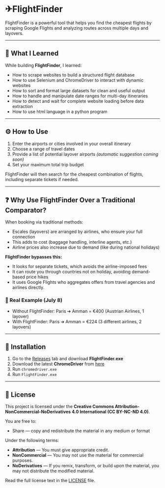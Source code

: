 # ✈FlightFinder

FlightFinder is a powerful tool that helps you find the cheapest flights by scraping Google Flights and analyzing routes across multiple days and layovers.

---

## 📖 What I Learned

While building **FlightFinder**, I learned:

- How to scrape websites to build a structured flight database
- How to use Selenium and ChromeDriver to interact with dynamic websites
- How to sort and format large datasets for clean and useful output
- How to handle and manipulate date ranges for multi-day itineraries
- How to detect and wait for complete website loading before data extraction
- How to use html language in a python program

---

## ⚙️ How to Use

1. Enter the airports or cities involved in your overall itinerary
2. Choose a range of travel dates
3. Provide a list of potential layover airports *(automatic suggestion coming soon)*
4. Set your maximum total trip budget

FlightFinder will then search for the cheapest combination of flights, including separate tickets if needed.

---

## ❓ Why Use FlightFinder Over a Traditional Comparator?

When booking via traditional methods:
- Escales (layovers) are arranged by airlines, who ensure your full connection
- This adds to cost (baggage handling, interline agents, etc.)
- Airline prices also increase due to demand (like during national holidays)

**FlightFinder bypasses this:**
- It looks for separate tickets, which avoids the airline-imposed fees
- It can route you through countries not on holiday, avoiding demand-based price hikes
- It uses Google Flights who aggregates offers from travel agencies and airlines directly.

### 🔹 Real Example (July 8)
- Without FlightFinder: Paris ➔ Amman = €400 (Austrian Airlines, 1 layover)
- With FlightFinder: Paris ➔ Amman = €224 (3 different airlines, 2 layovers)

---

## 📁 Installation

1. Go to the [Releases](https://github.com/mingolino/FlightFinder/releases) tab and download **FlightFinder.exe**
2. Download the latest **ChromeDriver** from [here](https://googlechromelabs.github.io/chrome-for-testing/)
3. Run `chromedriver.exe`
4. Run `FlightFinder.exe`

---

## 📄 License

This project is licensed under the **Creative Commons Attribution-NonCommercial-NoDerivatives 4.0 International (CC BY-NC-ND 4.0)**.

You are free to:
- Share — copy and redistribute the material in any medium or format

Under the following terms:
- **Attribution** — You must give appropriate credit.
- **NonCommercial** — You may not use the material for commercial purposes.
- **NoDerivatives** — If you remix, transform, or build upon the material, you may not distribute the modified material.

Read the full license text in the [LICENSE](https://github.com/mingolino/FlightFinder/LICENSE) file.

